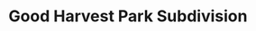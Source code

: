 ---
title: Good Harvest Park Subdivision
url: /good-harvest-park-subdivision/
latitude: 14.749
longitude: 121.04
---